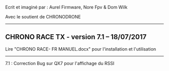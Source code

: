 Ecrit et imaginé par : Aurel Firmware, Nore Fpv & Dom Wilk

Avec le soutient de CHRONODRONE 

----------------------------------------------
CHRONO RACE TX - version 7.1 – 18/07/2017 
----------------------------------------------

Lire "CHRONO RACE- FR MANUEL.docx" pour l'installation et l'utilisation

----------------------------------------------
7.1 : Correction Bug sur QX7 pour l'affichage du RSSI 
